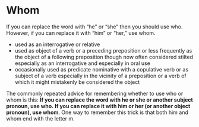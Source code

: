 # Whom

If you can replace the word with “he” or “she” then you should use who. However, if you can replace it with “him” or “her,” use whom.

- used as an interrogative or relative
- used as object of a verb or a preceding preposition or less frequently as the object of a following preposition though now often considered stilted especially as an interrogative and especially in oral use
- occasionally used as predicate nominative with a copulative verb or as subject of a verb especially in the vicinity of a preposition or a verb of which it might mistakenly be considered the object

The commonly repeated advice for remembering whether to use who or whom is this: **If you can replace the word with he or she or another subject pronoun, use who.** **If you can replace it with him or her (or another object pronoun), use whom**. One way to remember this trick is that both him and whom end with the letter m.